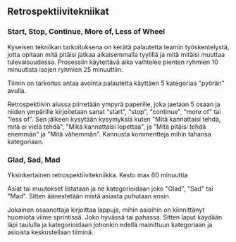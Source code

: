 ## Retrospektiivitekniikat

### Start, Stop, Continue, More of, Less of Wheel

Kyseisen tekniikan tarkoituksena on kerätä palautetta teamin työskentelystä, jotta opitaan mitä pitäisi jatkaa aikaisemmalla tyylillä ja mitä mitäisi muuttaa tulevaisuudessa. Prosessiin käytettävä aika vaihtelee pienten ryhmien 10 minuutista isojen ryhmien 25 minuuttiin.

Tiimin on tarkoitus antaa avointa palautetta käyttäen 5 kategoriaa "pyörän" avulla.

Retrospektiivin alussa piirretään ympyrä paperille, joka jaetaan 5 osaan ja niiden ympärille kirjoitetaan sanat "start", "stop", "continue", "more of" tai "less of". 
Sen jälkeen kysytään kysymyksiä kuten "Mitä kannattaisi tehdä, mitä ei vielä tehdä", "Mikä kannattaisi lopettaa", ja "Mitä pitäisi tehdä enemmän" ja "Mitä vähemmän".
Kannusta kommentteja mihin tahansa kategoriaan.     

### Glad, Sad, Mad

Yksinkertainen retrospektiivitekniikka. Kesto max 60 minuuttia

Asiat tai muutokset listataan ja ne kategorioidaan joko "Glad", "Sad" tai "Mad". Sitten äänestetään mistä asiasta puhutaan ensin.

Jokainen osaanottaja kirjoittaa lappuja, mihin asioihin on kiinnittänyt huomiota viime sprintissä. Joko hyvässä tai pahassa. Sitten laput käydään läpi taululla ja kategorioidaan johonkin edellä mainittuun kategoriaan ja asioista keskustellaan tiiminä. 